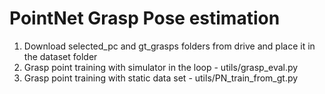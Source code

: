# PointNet Grasp Pose estimation

1. Download selected_pc and gt_grasps folders from drive and place it in the dataset folder
2. Grasp point training with simulator in the loop - utils/grasp_eval.py
3. Grasp point training with static data set - utils/PN_train_from_gt.py
